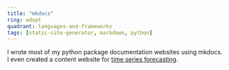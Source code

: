 ```yaml
---
title: "mkdocs"
ring: adopt
quadrant: languages-and-frameworks
tags: [static-site-generator, markdown, python]
---
```


I wrote most of my python package documentation websites using mkdocs. I even created a content website for [time series forecasting](https://dl.leima.is/).
